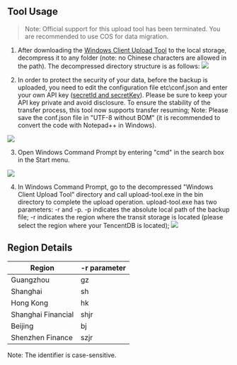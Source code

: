 ﻿## Tool Usage

>Note: Official support for this upload tool has been terminated. You are recommended to use COS for data migration.

1. After downloading the [Windows Client Upload Tool](https://mc.qcloudimg.com/static/archive/ef1dec9f9a72cbafdc707915475a368e/upload.zip) to the local storage, decompress it to any folder (note: no Chinese characters are allowed in the path). The decompressed directory structure is as follows:
![](https://mc.qcloudimg.com/static/img/716da8b5ece00ca2be062e2b637ff40d/1-1.png)

2. In order to protect the security of your data, before the backup is uploaded, you need to edit the configuration file etc\conf.json and enter your own API key ([secretId and secretKey](https://console.cloud.tencent.com/cam/capi)). Please be sure to keep your API key private and avoid disclosure. To ensure the stability of the transfer process, this tool now supports transfer resuming;
Note: Please save the conf.json file in "UTF-8 without BOM" (it is recommended to convert the code with Notepad++ in Windows).

![](https://mc.qcloudimg.com/static/img/8cd149b24b1be3df87371081fa8cad39/1-2.png)

3. Open Windows Command Prompt by entering "cmd" in the search box in the Start menu.

![](https://mc.qcloudimg.com/static/img/57dadbb324f56172f7a5c0f825e91d9b/1-3.png)

4. In Windows Command Prompt, go to the decompressed "Windows Client Upload Tool" directory and call upload-tool.exe in the bin directory to complete the upload operation. upload-tool.exe has two parameters: -r and -p. -p indicates the absolute local path of the backup file; -r indicates the region where the transit storage is located (please select the region where your TencentDB is located);
![](https://mc.qcloudimg.com/static/img/a4390e737e6367d860e2037c7b5068f3/1-4.png)

## Region Details

| Region | -r parameter |
|---------|---------
| Guangzhou | gz | 
| Shanghai | sh |
| Hong Kong | hk | 
| Shanghai Financial | shjr | 
| Beijing | bj | 
| Shenzhen Finance | szjr | 

Note: The identifier is case-sensitive.
